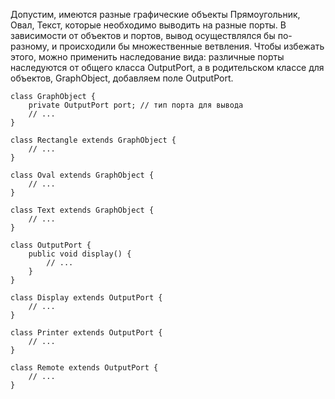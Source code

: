 Допустим, имеются разные графические объекты Прямоугольник, Овал, Текст, которые необходимо выводить на разные порты. В зависимости от объектов и портов, вывод осуществлялся бы по-разному, и происходили бы множественные ветвления.
Чтобы избежать этого, можно применить наследование вида: различные порты наследуются от общего класса OutputPort, а в родительском классе для объектов, GraphObject, добавляем поле OutputPort.

```
class GraphObject {
	private OutputPort port; // тип порта для вывода
	// ...
}

class Rectangle extends GraphObject {
	// ...
}

class Oval extends GraphObject {
	// ...
}

class Text extends GraphObject {
	// ...
}

class OutputPort {
	public void display() {
		// ...    
	}
}

class Display extends OutputPort {
	// ...
}

class Printer extends OutputPort {
	// ...
}

class Remote extends OutputPort {
	// ...
}
```